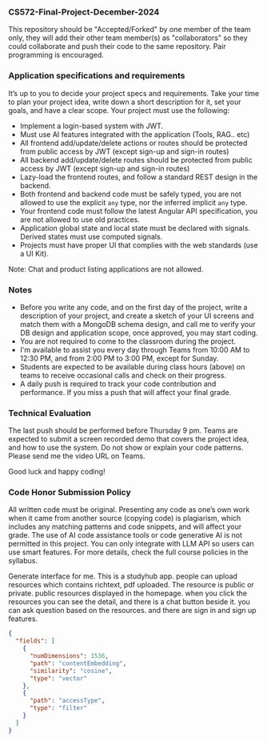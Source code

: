 ### CS572-Final-Project-December-2024

This repository should be "Accepted/Forked" by one member of the team only, they will add their other team member(s) as "collaborators" so they could collaborate and push their code to the same repository. Pair programming is encouraged.

### Application specifications and requirements

It’s up to you to decide your project specs and requirements. Take your time to plan your project idea, write down a short description for it, set your goals, and have a clear scope. Your project must use the following:

- Implement a login-based system with JWT.
- Must use AI features integrated with the application (Tools, RAG.. etc)
- All frontend add/update/delete actions or routes should be protected from public access by JWT (except sign-up and sign-in routes)
- All backend add/update/delete routes should be protected from public access by JWT (except sign-up and sign-in routes)
- Lazy-load the frontend routes, and follow a standard REST design in the backend.
- Both frontend and backend code must be safely typed, you are not allowed to use the explicit `any` type, nor the inferred implicit `any` type.
- Your frontend code must follow the latest Angular API specification, you are not allowed to use old practices.
- Application global state and local state must be declared with signals. Derived states must use computed signals.
- Projects must have proper UI that complies with the web standards (use a UI Kit).

Note: Chat and product listing applications are not allowed.

### Notes

- Before you write any code, and on the first day of the project, write a description of your project, and create a sketch of your UI screens and match them with a MongoDB schema design, and call me to verify your DB design and application scope, once approved, you may start coding.
- You are not required to come to the classroom during the project.
- I'm available to assist you every day through Teams from 10:00 AM to 12:30 PM, and from 2:00 PM to 3:00 PM, except for Sunday.
- Students are expected to be available during class hours (above) on teams to receive occasional calls and check on their progress.
- A daily push is required to track your code contribution and performance. If you miss a push that will affect your final grade.

### Technical Evaluation

The last push should be performed before Thursday 9 pm. Teams are expected to submit a screen recorded demo that covers the project idea, and how to use the system. Do not show or explain your code patterns. Please send me the video URL on Teams.

Good luck and happy coding!

### Code Honor Submission Policy

All written code must be original. Presenting any code as one’s own work when it came from another source (copying code) is plagiarism, which includes any matching patterns and code snippets, and will affect your grade. The use of AI code assistance tools or code generative AI is not permitted in this project. You can only integrate with LLM API so users can use smart features. For more details, check the full course policies in the syllabus.

Generate interface for me. This is a studyhub app. people can upload resources which contains richtext, pdf uploaded. The resource is public or private. public resources displayed in the homepage. when you click the resources you can see the detail, and there is a chat button beside it. you can ask question based on the resources. and there are sign in and sign up features.

```json
{
  "fields": [
    {
      "numDimensions": 1536,
      "path": "contentEmbedding",
      "similarity": "cosine",
      "type": "vector"
    },
    {
      "path": "accessType",
      "type": "filter"
    }
  ]
}
```

